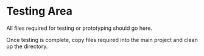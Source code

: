 # Testing Area
All files required for testing or prototyping should go here.

Once testing is complete, copy files required into the main project and clean up the directory.
